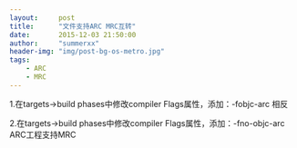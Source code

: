 ```yaml
---
layout:     post
title:      "文件支持ARC MRC互转"
date:       2015-12-03 21:50:00
author:     "summerxx"
header-img: "img/post-bg-os-metro.jpg"
tags:
    - ARC
	- MRC
---
```


1.在targets->build phases中修改compiler Flags属性，添加：-fobjc-arc 相反

2.在targets->build phases中修改compiler Flags属性，添加：-fno-objc-arc ARC工程支持MRC
